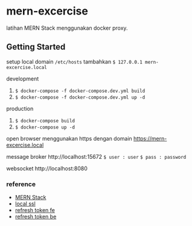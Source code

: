 # mern-excercise
latihan MERN Stack menggunakan docker proxy.

## Getting Started

setup local domain `/etc/hosts` tambahkan `$ 127.0.0.1 mern-excercise.local`

development
1. `$ docker-compose -f docker-compose.dev.yml build`
2. `$ docker-compose -f docker-compose.dev.yml up -d`

production
1. `$ docker-compose build`
2. `$ docker-compose up -d`

open browser menggunakan https dengan domain https://mern-excercise.local

message broker http://localhost:15672
`$ user : user`
`$ pass : password`

websocket http://localhost:8080

### reference
- [MERN Stack](https://github.com/bradtraversy/devconnector_2.0)
- [local ssl](https://hackerrdave.com/https-local-docker-nginx/)
- [refresh token fe](https://www.bezkoder.com/react-refresh-token/)
- [refresh token be](https://medium.com/@had096705/build-authentication-with-refresh-token-using-nodejs-and-express-2b7aea567a3a)
